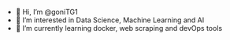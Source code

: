 - 👋 Hi, I’m @goniTG1
- 👀 I’m interested in Data Science, Machine Learning and AI
- 🌱 I’m currently learning docker, web scraping and devOps tools

<!---
goniTG1/goniTG1 is a ✨ special ✨ repository because its `README.md` (this file) appears on your GitHub profile.
You can click the Preview link to take a look at your changes.
- 📫 How to reach me: via LinkedIn: https://www.linkedin.com/in/gonzalo-tomas-garcinuno/

--->
